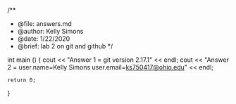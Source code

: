/** 
* @file: answers.md
* @author: Kelly Simons
* @date: 1/22/2020
* @brief: lab 2 on git and github 
*/ 

int main () {
    cout << "Answer 1 = git version 2.17.1" << endl;
    cout << "Answer 2 = user.name=Kelly Simons   user.email=ks750417@ohio.edu" << endl;

    return 0;
}